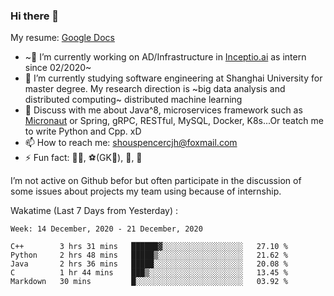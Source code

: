 ### Hi there 👋

My resume: [Google Docs](https://docs.google.com/document/d/1o7iQKDF-_HZUHg6cGiCSl6txrcuQ2tbQttHFFAUeRhc/edit?usp=sharing)

- ~🔭 I’m currently working on AD/Infrastructure in [Inceptio.ai](https://www.inceptio.ai/) as intern since 02/2020~
- 🌱 I’m currently studying software engineering at Shanghai University for master degree. My research direction is ~big data analysis and distributed computing~ distributed machine learning
- 💬 Discuss with me about Java^8, microservices framework such as [Micronaut](http://micronaut.io/) or Spring, gRPC, RESTful, MySQL, Docker, K8s...Or teatch me to write Python and Cpp. xD
- 📫 How to reach me: shouspencercjh@foxmail.com
- ⚡ Fun fact: 🚴‍♂️, ⚽(GK🥅), 🏓, 🏸

I’m not active on Github befor but often participate in the discussion of some issues about projects my team using because of internship.

Wakatime (Last 7 Days from Yesterday) :

<!--START_SECTION:waka-->
```text
Week: 14 December, 2020 - 21 December, 2020

C++        3 hrs 31 mins   ██████▓░░░░░░░░░░░░░░░░░░   27.10 % 
Python     2 hrs 48 mins   █████▒░░░░░░░░░░░░░░░░░░░   21.62 % 
Java       2 hrs 36 mins   █████░░░░░░░░░░░░░░░░░░░░   20.08 % 
C          1 hr 44 mins    ███▒░░░░░░░░░░░░░░░░░░░░░   13.45 % 
Markdown   30 mins         █░░░░░░░░░░░░░░░░░░░░░░░░   03.92 % 
```
<!--END_SECTION:waka-->
